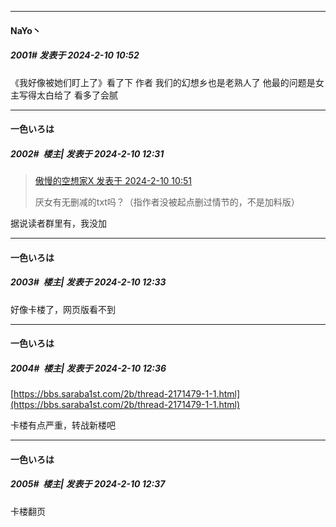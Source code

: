 
*****

####  NaYo丶  
##### 2001#       发表于 2024-2-10 10:52

《我好像被她们盯上了》看了下 作者 我们的幻想乡也是老熟人了 他最的问题是女主写得太白给了 看多了会腻

*****

####  一色いろは  
##### 2002#         楼主| 发表于 2024-2-10 12:31

<blockquote><a href="httphttps://bbs.saraba1st.com/2b/forum.php?mod=redirect&amp;goto=findpost&amp;pid=63932454&amp;ptid=2041592" target="_blank">傲慢的空想家X 发表于 2024-2-10 10:51</a>

厌女有无删减的txt吗？（指作者没被起点删过情节的，不是加料版）</blockquote>
据说读者群里有，我没加

*****

####  一色いろは  
##### 2003#         楼主| 发表于 2024-2-10 12:33

好像卡楼了，网页版看不到

*****

####  一色いろは  
##### 2004#         楼主| 发表于 2024-2-10 12:36

[https://bbs.saraba1st.com/2b/thread-2171479-1-1.html](https://bbs.saraba1st.com/2b/thread-2171479-1-1.html)

卡楼有点严重，转战新楼吧

*****

####  一色いろは  
##### 2005#         楼主| 发表于 2024-2-10 12:37

卡楼翻页

